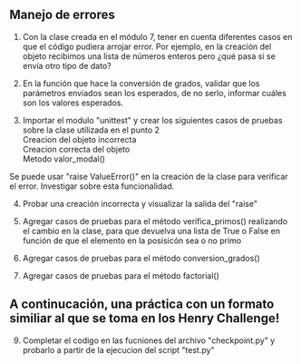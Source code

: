 ## Manejo de errores

1) Con la clase creada en el módulo 7, tener en cuenta diferentes casos en que el código pudiera arrojar error. Por ejemplo, en la creación del objeto recibimos una lista de números enteros pero ¿qué pasa si se envía otro tipo de dato?

2) En la función que hace la conversión de grados, validar que los parámetros enviados sean los esperados, de no serlo, informar cuáles son los valores esperados.

3) Importar el modulo "unittest" y crear los siguientes casos de pruebas sobre la clase utilizada en el punto 2<br>
Creacion del objeto incorrecta<br>
Creacion correcta del objeto<br>
Metodo valor_modal()<br>

Se puede usar "raise ValueError()" en la creación de la clase para verificar el error. Investigar sobre esta funcionalidad.

4) Probar una creación incorrecta y visualizar la salida del "raise"

6) Agregar casos de pruebas para el método verifica_primos() realizando el cambio en la clase, para que devuelva una lista de True o False en función de que el elemento en la posisicón sea o no primo

7) Agregar casos de pruebas para el método conversion_grados()

8) Agregar casos de pruebas para el método factorial()

## A continucación, una práctica con un formato similiar al que se toma en los Henry Challenge!
9) Completar el codigo en las fucniones del archivo "checkpoint.py" y probarlo a partir de la ejecucion del script "test.py"